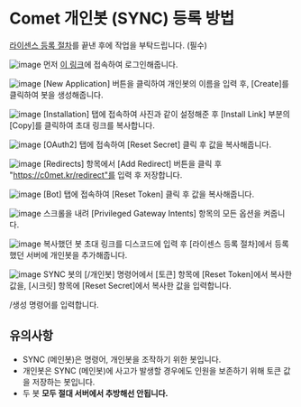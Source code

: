 # Comet 개인봇 (SYNC) 등록 방법

[라이센스 등록 절차](https://github.com/x0met/Manual/blob/main/%EB%93%B1%EB%A1%9D.md)를 끝낸 후에 작업을 부탁드립니다. (필수)

![image](https://github.com/user-attachments/assets/bead8a68-0289-4b58-859c-e796cba60892)
먼저 [이 링크](https://discord.com/developers/applications)에 접속하여 로그인해줍니다.

![image](https://github.com/user-attachments/assets/8b31aa4b-c47b-40f8-bc19-7e823826e815)
[New Application] 버튼을 클릭하여 개인봇의 이름을 입력 후, [Create]를 클릭하여 봇을 생성해줍니다.

![image](https://github.com/user-attachments/assets/3da06711-f8c9-47fa-a66a-ff1961920001)
[Installation] 탭에 접속하여 사진과 같이 설정해준 후 [Install Link] 부분의 [Copy]를 클릭하여 초대 링크를 복사합니다.

![image](https://github.com/user-attachments/assets/d8526c93-f580-450e-8bb7-687688174b66)
[OAuth2] 탭에 접속하여 [Reset Secret] 클릭 후 값을 복사해줍니다.

![image](https://github.com/user-attachments/assets/5c3250cb-e454-466f-98e4-d02a99bca4b2)
[Redirects] 항목에서 [Add Redirect] 버튼을 클릭 후 "https://c0met.kr/redirect"를 입력 후 저장합니다.

![image](https://github.com/user-attachments/assets/ceab3270-ac8d-416c-b6cf-572a30ba6bc7)
[Bot] 탭에 접속하여 [Reset Token] 클릭 후 값을 복사해줍니다.

![image](https://github.com/user-attachments/assets/d8a63fb0-e36f-4d1c-bf31-df9047fcdd56)
스크롤을 내려 [Privileged Gateway Intents] 항목의 모든 옵션을 켜줍니다.

![image](https://github.com/user-attachments/assets/de0b5777-903a-4ada-87ac-6c34ae15e4e7)
복사했던 봇 초대 링크를 디스코드에 입력 후 [라이센스 등록 절차]에서 등록했던 서버에 개인봇을 추가해줍니다.

![image](https://github.com/user-attachments/assets/ff835e5d-167a-4823-b901-c83c6f64aab4)
SYNC 봇의 [/개인봇] 명령어에서 [토큰] 항목에 [Reset Token]에서 복사한 값을, [시크릿] 항목에 [Reset Secret]에서 복사한 값을 입력합니다.

/생성 명령어를 입력합니다.

## 유의사항
- SYNC (메인봇)은 명령어, 개인봇을 조작하기 위한 봇입니다.
- 개인봇은 SYNC (메인봇)에 사고가 발생할 경우에도 인원을 보존하기 위해 토큰 값을 저장하는 봇입니다.
- 두 봇 __모두 절대 서버에서 추방해선 안됩니다.__
